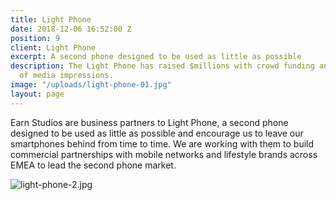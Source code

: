 ```yaml
---
title: Light Phone
date: 2018-12-06 16:52:00 Z
position: 9
client: Light Phone
excerpt: A second phone designed to be used as little as possible
description: The Light Phone has raised $millions with crowd funding and earned billions
  of media impressions.
image: "/uploads/light-phone-01.jpg"
layout: page
---
```


Earn Studios are business partners to Light Phone, a second phone designed to be used as little as possible and encourage us to leave our smartphones behind from time to time. We are working with them to build commercial partnerships with mobile networks and lifestyle brands across EMEA to lead the second phone market.

![light-phone-2.jpg](/uploads/light-phone-2.jpg)